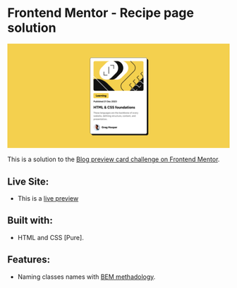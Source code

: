 # Frontend Mentor - Recipe page solution

![Screenshot of the website](./assets/preview/screenshot.png)

This is a solution to the [Blog preview card challenge on Frontend Mentor](https://www.frontendmentor.io/challenges/blog-preview-card-ckPaj01IcS).

## Live Site:
- This is a [live preview](https://iabdwahab.github.io/frontend-mentor-solutions/solutions/blog-preview-card)

## Built with:

- HTML and CSS [Pure].

## Features:

- Naming classes names with [BEM methadology](https://en.bem.info/methodology/).
